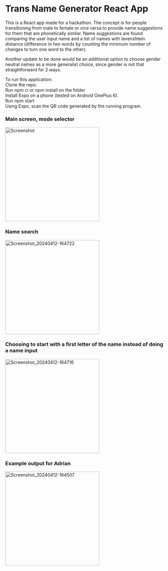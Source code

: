 # Trans Name Generator React App

This is a React app made for a hackathon. 
The concept is for people transitioning from male to female or vice versa to provide name suggestions for them that are phonetically similar.
Name suggestions are found comparing the user input name and a list of names with levenshtein distance (difference in two words by counting the minimum number of changes to turn one word to the other).

Another update to be done would be an additional option to choose gender neutral names as a more generalist choice, since gender is not that straightforward for 2 ways.

To run this application: <br>
Clone the repo. <br>
Run npm ci or npm install on the folder <br>
Install Expo on a phone (tested on Android OnePlus 6). <br>
Run npm start <br>
Using Expo, scan the QR code generated by the running program.

### Main screen, mode selector

<img src="https://github.com/user-attachments/assets/f4b14d99-00b9-4852-8069-b862fcca1a18" alt="Screenshot" height="300">

### Name search

<img src="https://github.com/user-attachments/assets/45da055f-a503-46ca-82ed-a357058892f4" alt="Screenshot_20240412-164722" height="300">

### Choosing to start with a first letter of the name instead of doing a name input

<img src="https://github.com/user-attachments/assets/18cdd6f6-1488-46bf-b44b-b68dc0ae44c3" alt="Screenshot_20240412-164716" height="300">

### Example output for Adrian

<img src="https://github.com/user-attachments/assets/3516f671-2bb8-4064-a9c2-6b4234d36b4e" alt="Screenshot_20240412-164507" height="300">
